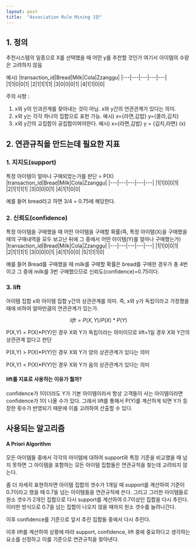 ```yaml
---
layout: post
title:  "Association Rule Mining 1탄"
---
```


## 1. 정의

추천시스템의 일종으로 X를 선택했을 때 어떤 y를 추천할 것인가
여기서 아이템의 수량은 고려하지 않음

예시)
|transaction_id|Bread|Milk|Cola|Zzanggu|
|---|---|---|---|---|
|1|1|0|0|1|
|2|1|1|1|1|
|3|0|0|0|1|
|4|1|1|0|0|

주의 사항 : 

1. x와 y의 인과관계를 찾아내는 것이 아님. x와 y간의 연관관계가 있다는 의미.
2. x와 y는 각각 하나의 집합으로 표현 가능. 예시) x={라면,김밥} y={콜라,김치}
3. x와 y간의 교집합이 공집합이여야한다. 예시) x={라면,김밥}  y = {김치,라면} (x)

## 2. 연관규칙을 만드는데 필요한 지표

### 1. 지지도(support)

특정 아이템이 얼마나 구매되었는가를 판단 = P(X)
|transaction_id|Bread|Milk|Cola|Zzanggu|
|---|---|---|---|---|
|1|1|0|0|1|
|2|1|1|1|1|
|3|0|0|0|1|
|4|1|1|0|0|

예를 들어 bread라고 하면 3/4 = 0.75에 해당한다.

### 2. 신뢰도(confidence)

특정 아이템을 구매했을 때 어떤 아이템을 구매할 확률(즉, 특정 아이템(X)을 구매했을 때의 구매내역을 모두 보고난 뒤에 그 중에서 어떤 아이템(Y)를 얼마나 구매했는가)
|transaction_id|Bread|Milk|Cola|Zzanggu|
|---|---|---|---|---|
|1|1|0|0|1|
|2|1|1|1|1|
|3|0|0|0|1|
|4|1|1|0|0|
|5|1|1|1|0|

예를 들어 Bread를 구매했을 때 milk를 구매할 확률은 bread를 구매한 경우가 총 4번이고 그 중에 milk를 3번 구매했으므로 신뢰도(confidence)=0.75이다.

### 3. lift

아이템 집합 x와 아이템 집합 y간의 상관관계를 의미. 즉, x와 y가 독립이라고 가정했을 때에 비하여 얼마만큼의 연관관계가 있는가.

$$ 
lift = P(X,Y)/P(X)*P(Y)
$$

P(X,Y) = P(X)*P(Y)인 경우 X와 Y가 독립이라는 의미이므로 lift=1일 경우 X와 Y간의 상관관계 없다고 판단

P(X,Y) > P(X)*P(Y)인 경우 X와 Y가 양의 상관관계가 있다는 의미

P(X,Y) < P(X)*P(Y)인 경우 X와 Y가 음의 상관관계가 있다는 의미

#### lift를 지표로 사용하는 이유가 뭘까?

confidence가 1이더라도 Y가 기본 아이템이라서 항상 고객들이 사는 아이템이라면 confidence가 1이 나올 수가 있다. 그래서 lift를 통해서 P(Y)를 계산하게 되면 Y가 등장한 횟수가 반영되기 때문에
이를 고려하여 산출할 수 있다.

## 사용되는 알고리즘

#### A Priori Algorithm

모든 아이템들 중에서 각각의 아이템에 대하여 support와 특정 기준을 비교했을 때 넘지 못하면 그 아이템을 포함하는 모든 아이템 집합들은 연관규칙을 찾는데 고려되지 않는다.

좀 더 자세히 표현하자면 아이템 집합의 갯수가 1개일 때 support를 계산하여 기준이 0.7이라고 했을 때 0.7을 넘는 아이템들을 연관규칙에 쓴다. 그리고 그러한 아이템들로 원소 갯수가 2개인 집합으로 다시 support를
계산하여 0.7이상인 집합을 다시 추린다. 이러한 방식으로 0.7을 넘는 집합이 나오지 않을 때까지 원소 갯수를 늘려나간다.

이후 confidence를 기준으로 앞서 추린 집합들 중에서 다시 추린다.

이후 lift를 계산하여 상황에 따라 support, confidence, lift 중에 중요하다고 생각하는 요소를 선정하고 이를 기준으로 연관규칙을 찾아낸다.


